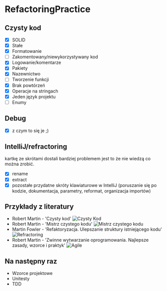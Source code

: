 # RefactoringPractice

## Czysty kod
 - [X] SOLID
 - [X] Stałe
 - [X] Formatowanie
 - [ ] Zakomentowany/niewykorzystywany kod
 - [X] Logowanie/komentarze
 - [X] Pakiety
 - [X] Nazewnictwo
 - [ ] Tworzenie funkcji
 - [X] Brak powtórzeń
 - [X] Operacje na stringach
 - [X] Jeden język projektu
 - [ ] Enumy

 ## Debug
 - [X] z czym to się je ;)
 ## IntelliJ/refractoring 
 kartkę ze skrótami dostali bardziej problemem jest to że nie wiedzą co można zrobić.
 - [X] rename
 - [X] extract
 - [X] pozostałe przydatne skróty klawiaturowe w IntelliJ (poruszanie się po kodzie, dokumentacja, parametry, reformat, 
 organizacja importów)
  
 ## Przykłady z literatury

 - Robert Martin - 'Czysty kod'
![Czysty Kod](https://static01.helion.com.pl/global/okladki/326x466/77cf06aaf69c1a4c4fb5e8d98a8f131d,czykov.jpg)
 - Robert Martin - 'Mistrz czystego kodu'
 ![Mistrz czystego kodu](https://static01.helion.com.pl/global/okladki/326x466/4bbdb51e187ba5e59bc500eae7df9b30,mckkod.jpg)
 - Martin Fowler - 'Refaktoryzacja. Ulepszanie struktury istniejącego kodu'
 ![Refractoring](https://static01.helion.com.pl/global/okladki/326x466/4094b1257bcec55619ea6ab326264264,refukv.jpg)
- Robert Martin - 'Zwinne wytwarzanie oprogramowania. Najlepsze zasady, wzorce i praktyk'
![Agile](https://static01.helion.com.pl/global/okladki/326x466/0e5755c420f1db6a3022e9882ee57c74,zwiwyv.jpg)

## Na następny raz

 - Wzorce projektowe
 - Unitesty
 - TDD
